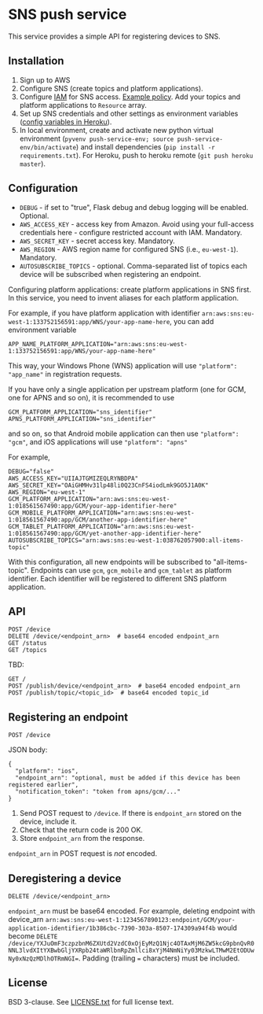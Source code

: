 SNS push service
================

This service provides a simple API for registering devices to SNS.

Installation
------------

1. Sign up to AWS
2. Configure SNS (create topics and platform applications).
3. Configure [IAM](https://aws.amazon.com/documentation/iam/) for SNS access. [Example policy](iam-example-policy.json). Add your topics and platform applications to `Resource` array.
4. Set up SNS credentials and other settings as environment variables ([config variables in Heroku](https://devcenter.heroku.com/articles/config-vars)).
5. In local environment, create and activate new python virtual environment (`pyvenv push-service-env; source push-service-env/bin/activate`) and install dependencies (`pip install -r requirements.txt`). For Heroku, push to heroku remote (`git push heroku master`).

Configuration
-------------

- `DEBUG` - if set to "true", Flask debug and debug logging will be enabled. Optional.
- `AWS_ACCESS_KEY` - access key from Amazon. Avoid using your full-access credentials here - configure restricted account with IAM. Mandatory.
- `AWS_SECRET_KEY` - secret access key. Mandatory.
- `AWS_REGION` - AWS region name for configured SNS (i.e., `eu-west-1`). Mandatory.
- `AUTOSUBSCRIBE_TOPICS` - optional. Comma-separated list of topics each device will be subscribed when registering an endpoint.

Configuring platform applications: create platform applications in SNS first. In this service, you need to invent aliases for each platform application.

For example, if you have platform application with identifier `arn:aws:sns:eu-west-1:133752156591:app/WNS/your-app-name-here`, you can add environment variable

    APP_NAME_PLATFORM_APPLICATION="arn:aws:sns:eu-west-1:133752156591:app/WNS/your-app-name-here"

This way, your Windows Phone (WNS) application will use `"platform": "app_name"` in registration requests.

If you have only a single application per upstream platform (one for GCM, one for APNS and so on), it is recommended to use

    GCM_PLATFORM_APPLICATION="sns_identifier"
    APNS_PLATFORM_APPLICATION="sns_identifier"

and so on, so that Android mobile application can then use `"platform": "gcm"`, and iOS applications will use `"platform": "apns"`

For example,

    DEBUG="false"
    AWS_ACCESS_KEY="UIIAJTGMIZEQLRYNBDPA"
    AWS_SECRET_KEY="OAiGHMHv31lp48li0Q23CnFS4iodLmk9GO5J1A0K"
    AWS_REGION="eu-west-1"
    GCM_PLATFORM_APPLICATION="arn:aws:sns:eu-west-1:018561567490:app/GCM/your-app-identifier-here"
    GCM_MOBILE_PLATFORM_APPLICATION="arn:aws:sns:eu-west-1:018561567490:app/GCM/another-app-identifier-here"
    GCM_TABLET_PLATFORM_APPLICATION="arn:aws:sns:eu-west-1:018561567490:app/GCM/yet-another-app-identifier-here"
    AUTOSUBSCRIBE_TOPICS="arn:aws:sns:eu-west-1:038762057900:all-items-topic"

With this configuration, all new endpoints will be subscribed to "all-items-topic". Endpoints can use `gcm`, `gcm_mobile` and `gcm_tablet` as platform identifier. Each identifier will be registered to different SNS platform application.

API
---

    POST /device
    DELETE /device/<endpoint_arn>  # base64 encoded endpoint_arn
    GET /status
    GET /topics

TBD:

    GET /
    POST /publish/device/<endpoint_arn>  # base64 encoded endpoint_arn
    POST /publish/topic/<topic_id>  # base64 encoded topic_id


Registering an endpoint
-----------------------

    POST /device

JSON body:

    {
      "platform": "ios",
      "endpoint_arn": "optional, must be added if this device has been registered earlier",
      "notification_token": "token from apns/gcm/..."
    }

1. Send POST request to `/device`. If there is `endpoint_arn` stored on the device, include it.
2. Check that the return code is 200 OK.
3. Store `endpoint_arn` from the response.

`endpoint_arn` in POST request is *not* encoded.

Deregistering a device
----------------------

    DELETE /device/<endpoint_arn>

`endpoint_arn` must be base64 encoded. For example, deleting endpoint with device_arn `arn:aws:sns:eu-west-1:1234567890123:endpoint/GCM/your-application-identifier/1b386cbc-7390-303a-8507-174309a94f4b` would become `DELETE /device/YXJuOmF3czpzbnM6ZXUtd2VzdC0xOjEyMzQ1Njc4OTAxMjM6ZW5kcG9pbnQvR0NNL3lvdXItYXBwbGljYXRpb24taWRlbnRpZmllci8xYjM4NmNiYy03MzkwLTMwM2EtODUwNy0xNzQzMDlhOTRmNGI=`. Padding (trailing `=` characters) must be included.


License
-------

BSD 3-clause. See [LICENSE.txt](LICENSE.txt) for full license text.

